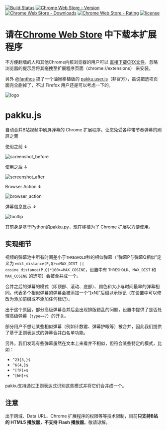 [![Build Status](https://travis-ci.org/xmcp/pakku.js.svg?branch=master)](https://travis-ci.org/xmcp/pakku.js)
[![Chrome Web Store - Version](https://img.shields.io/chrome-web-store/v/jklfcpboamajpiikgkbjcnnnnooefbhh.svg)](https://chrome.google.com/webstore/detail/pakku/jklfcpboamajpiikgkbjcnnnnooefbhh)
[![Chrome Web Store - Downloads](https://img.shields.io/chrome-web-store/d/jklfcpboamajpiikgkbjcnnnnooefbhh.svg)](https://chrome.google.com/webstore/detail/pakku/jklfcpboamajpiikgkbjcnnnnooefbhh)
[![Chrome Web Store - Rating](https://img.shields.io/chrome-web-store/rating/jklfcpboamajpiikgkbjcnnnnooefbhh.svg)](https://chrome.google.com/webstore/detail/pakku/jklfcpboamajpiikgkbjcnnnnooefbhh)
[![license](https://img.shields.io/github/license/xmcp/pakku.js.svg)](https://opensource.org/licenses/GPL-3.0/)

# 请在[Chrome Web Store](https://chrome.google.com/webstore/detail/pakku/jklfcpboamajpiikgkbjcnnnnooefbhh) 中下载本扩展程序

不方便翻墙的人和其他Chrome内核浏览器的用户可以 [直接下载CRX文件](http://s.xmcp.ml/pakkujs/latest.crx)，忽略浏览器的提示后将其拖拽至扩展程序页面（chrome://extensions） 来安装。

另外 [@fanthos](https://github.com/fanthos) 搞了一个油猴移植版的 [pakku.user.js](https://github.com/fanthos/pakku.user.js)（非官方），虽说把选项页面完全删掉了，不过 Firefox 用户还是可以考虑一下的。

![logo](https://cloud.githubusercontent.com/assets/6646473/17503651/20b41376-5e24-11e6-8829-6b8a0ccd47a9.png)
# pakku.js
自动合并B站视频中刷屏弹幕的 Chrome 扩展程序，让您免受各种带节奏弹幕的刷屏之苦

使用之前 ↓

![screenshot_before](https://user-images.githubusercontent.com/6646473/27000977-c4d32444-4df0-11e7-8049-2a611f174471.png)

使用之后 ↓

![screenshot_after](https://user-images.githubusercontent.com/6646473/27000990-3ff7deee-4df1-11e7-90ba-32647c1defea.png)

Browser Action ↓

![browser_action](https://user-images.githubusercontent.com/6646473/27863234-b1e279b4-61bb-11e7-985e-f4c7e2eb8ef5.png)

弹幕信息显示 ↓

![tooltip](https://user-images.githubusercontent.com/6646473/27863237-b4798dc0-61bb-11e7-912e-5f534adc32ec.png)

其前身是基于Python的[pakku.py](https://github.com/xmcp/pakku.py)，现在移植为了 Chrome 扩展以方便使用。

## 实现细节

视频的弹幕池中所有时间差小于`THRESHOLD`秒的相似弹幕（“弹幕P与弹幕Q相似”定义为 `edit_distance(P,Q)<=MAX_DIST || cosine_distance(P,Q)*100>=MAX_COSINE`，设置中有 `THRESHOLD`、`MAX_DIST` 和 `MAX_COSINE` 的选项）会被合并成一个。

合并之后的弹幕的模式（即顶部、滚动、底部）、颜色和大小与时间最早的弹幕相同。代表多个相似弹幕的弹幕会被添加一个“[xN]”后缀以示标记（在设置中可以修改为添加前缀或不添加任何标记）。

出于这个原因，部分高级弹幕合并后会出现排版错乱的问题，设置中提供了是否处理高级弹幕（`type==7`）的开关。

部分用户不想让某些相似弹幕（例如计数君、弹幕护眼等）被合并，因此我们提供了基于正则表达式的弹幕合并白名单功能。

另外，我们发现有些弹幕虽然在文本上来看并不相似，但符合某些特定的模式，比如：

- `^23{3,}$`
- `^6{4,}$`
- `^[fF]+$`
- `^[hH]+$`

pakku支持通过正则表达式识别这些模式并将它们合并成一个。

## 注意

出于跨域、Data URL、Chrome 扩展程序的权限等等技术限制，目前**只支持B站的 HTML5 播放器，不支持 Flash 播放器**。敬请谅解。
